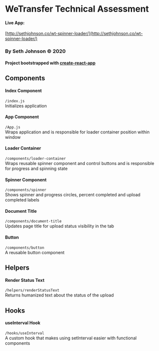 # WeTransfer Technical Assessment
#### Live App:
[http://sethjohnson.co/wt-spinner-loader/](http://sethjohnson.co/wt-spinner-loader/)
### By Seth Johnson &copy; 2020
#### Project bootstrapped with [create-react-app](https://github.com/facebook/create-react-app)

## Components

#### Index Component
`/index.js`\
Initializes application

#### App Component
`/App.js`\
Wraps application and is responsible for loader container position within window

#### Loader Container
`/components/loader-container`\
Wraps reusable spinner component and control buttons and is responsible for progress and spinning state

#### Spinner Component
`/components/spinner`\
Shows spinner and progress circles, percent completed and upload completed labels

#### Document Title
`/components/document-title`\
Updates page title for upload status visibility in the tab

#### Button
`/components/button`\
A reusable button component

## Helpers

#### Render Status Text
`/helpers/renderStatusText`\
Returns humanized text about the status of the upload

## Hooks

#### useInterval Hook
`/hooks/useInterval`\
A custom hook that makes using setInterval easier with functional components